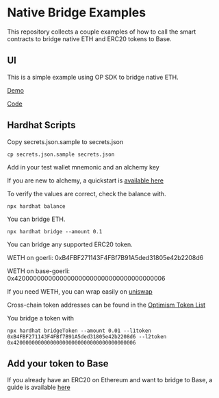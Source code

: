 # Native Bridge Examples

This repository collects a couple examples of how to call the smart contracts to bridge native ETH and ERC20 tokens to Base.

## UI

This is a simple example using OP SDK to bridge native ETH.

[Demo](https://op-stack-bridge-example.vercel.app/)

[Code](https://github.com/wilsoncusack/op-stack-bridge-example)

## Hardhat Scripts

Copy secrets.json.sample to secrets.json

```
cp secrets.json.sample secrets.json
```

Add in your test wallet mnemonic and an alchemy key

If you are new to alchemy, a quickstart is [available here](https://docs.alchemy.com/docs/alchemy-quickstart-guide)

To verify the values are correct, check the balance with.

```
npx hardhat balance
```

You can bridge ETH.

```
npx hardhat bridge --amount 0.1
```

You can bridge any supported ERC20 token.

WETH on goerli: 0xB4FBF271143F4FBf7B91A5ded31805e42b2208d6

WETH on base-goerli: 0x4200000000000000000000000000000000000006

If you need WETH, you can wrap easily on [uniswap](https://app.uniswap.org/#/swap?chain=goerli)

Cross-chain token addresses can be found in the [Optimism Token List](https://github.com/ethereum-optimism/ethereum-optimism.github.io)

You bridge a token with

```
npx hardhat bridgeToken --amount 0.01 --l1token 0xB4FBF271143F4FBf7B91A5ded31805e42b2208d6 --l2token 0x4200000000000000000000000000000000000006
```

## Add your token to Base

If you already have an ERC20 on Ethereum and want to bridge to Base, a guide is available [here](https://docs.base.org/tokens/list)
